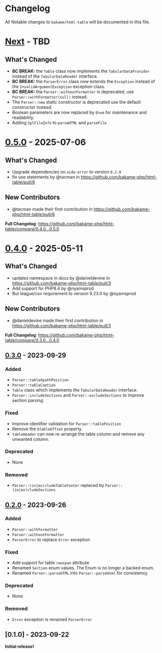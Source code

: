 # Changelog

All Notable changes to `bakame/html-table` will be documented in this file.

# [Next](https://github.com/bakame-php/html-table/compare/0.5.0...main) - TBD

## What's Changed

* **BC BREAK:** the `Table` class now implements the `TabularDataProvider` instead of the `TabularDataReader` interface.
* **BC BREAK:** the `ParserError` class now extends the `Exception` instead of the `InvalidArgumentException` exception class.
* **BC BREAK:** the `Parser::withoutFormatter` is deprecated; use `Parser::withFormatter(null)` instead.
* The `Parser::new` static constructor is deprecated use the default constructor instead.
* Boolean parameters are now replaced by `Enum` for maintenance and readability.
* Adding `SplFileInfo` to `parseHTML` and `parseFile`

# [0.5.0](https://github.com/bakame-php/html-table/compare/0.4.0...0.5.0) - 2025-07-06

## What's Changed

* Upgrade dependencies on `aide-error` to version `0.2.0`
* fix use statements by @tacman in https://github.com/bakame-php/html-table/pull/6

## New Contributors

* @tacman made their first contribution in https://github.com/bakame-php/html-table/pull/6

**Full Changelog**: https://github.com/bakame-php/html-table/compare/0.4.0...0.5.0

# [0.4.0](https://github.com/bakame-php/html-table/compare/0.3.0...0.4.0) - 2025-05-11

## What's Changed

* updates namespace in docs by @danieldevine in https://github.com/bakame-php/html-table/pull/3
* Add support for PHP8.4 by @nyamsprod
* But league/csv requirement to version 9.23.0 by @nyamsprod

## New Contributors

* @danieldevine made their first contribution in https://github.com/bakame-php/html-table/pull/3

**Full Changelog**: https://github.com/bakame-php/html-table/compare/0.3.0...0.4.0

## [0.3.0](https://github.com/bakame-php/html-table/compare/0.2.0...0.3.0) - 2023-09-29

### Added

- `Parser::tableXpathPosition`
- `Parser::tableCaption`
- `Table` class which implements the `TabularDataReader` interface.
- `Parser::includeSections` and `Parser::excludeSections` to improve section parsing.

### Fixed

- Improve identifier validation for `Parser::tablePosition`
- Remove the `$tableOffset` property.
- `tableHeader` can now re-arrange the table column and remove any unwanted column.

### Deprecated

- None

### Removed

- `Parser::(in|ex)cludeTableFooter` replaced by `Parser::(in|ex)cludeSections`

## [0.2.0](https://github.com/bakame-php/html-table/compare/0.1.0...0.2.0) - 2023-09-26

### Added

- `Parser::withFormatter`
- `Parser::withoutFormatter`
- `ParserError` to replace `Error` exception

### Fixed

- Add support for table `rowspan` attribute
- Renamed `Section` enum values. The Enum is no longer a backed enum.
- Renamed `Parser::parseHTML` into `Parser::parseHtml` for consistency

### Deprecated

- None

### Removed

- `Error` exception is renamed `ParserError`

## [0.1.0] - 2023-09-22

**Initial release!**
